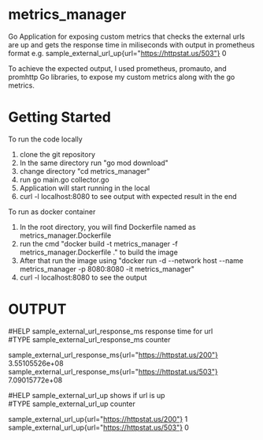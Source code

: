 # metrics_manager

Go Application for exposing custom metrics that checks the external urls are up and gets the response time in miliseconds with output in prometheus format 
e.g. sample_external_url_up{url="https://httpstat.us/503"} 0

To achieve the expected output, I used prometheus, promauto, and promhttp Go libraries, to expose my custom metrics along with the go metrics.


# Getting Started

To run the code locally 

1. clone the git repository 
2. In the same directory run "go mod download" 
3. change directory "cd metrics_manager"
4. run go main.go collector.go
5. Application will start running in the local
6. curl -l localhost:8080 to see output with expected result in the end 


To run as docker container
1. In the root directory, you will find Dockerfile named as metrics_manager.Dockerfile
2. run the cmd "docker build -t metrics_manager -f metrics_manager.Dockerfile ." to build the image
3. After that run the image using "docker run -d --network host --name metrics_manager -p  8080:8080 -it metrics_manager" 
4. curl -l localhost:8080 to see the output 

# OUTPUT
#HELP sample_external_url_response_ms response time for url  
#TYPE sample_external_url_response_ms counter  

sample_external_url_response_ms{url="https://httpstat.us/200"} 3.55105526e+08  
sample_external_url_response_ms{url="https://httpstat.us/503"} 7.09015772e+08  

#HELP sample_external_url_up shows if url is up  
#TYPE sample_external_url_up counter  

sample_external_url_up{url="https://httpstat.us/200"} 1  
sample_external_url_up{url="https://httpstat.us/503"} 0


